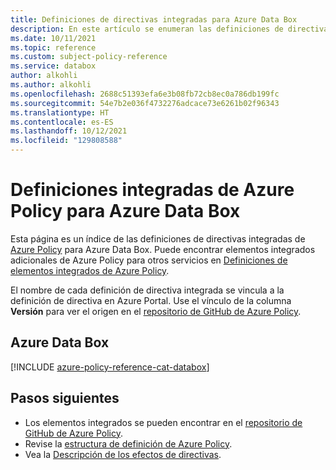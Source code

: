 ```yaml
---
title: Definiciones de directivas integradas para Azure Data Box
description: En este artículo se enumeran las definiciones de directivas integradas de Azure Policy para Azure Data Box. Estas definiciones de directivas integradas proporcionan enfoques comunes para administrar los recursos de Azure.
ms.date: 10/11/2021
ms.topic: reference
ms.custom: subject-policy-reference
ms.service: databox
author: alkohli
ms.author: alkohli
ms.openlocfilehash: 2688c51393efa6e3b08fb72cb8ec0a786db199fc
ms.sourcegitcommit: 54e7b2e036f4732276adcace73e6261b02f96343
ms.translationtype: HT
ms.contentlocale: es-ES
ms.lasthandoff: 10/12/2021
ms.locfileid: "129808588"
---
```

# <a name="azure-policy-built-in-definitions-for-azure-data-box"></a>Definiciones integradas de Azure Policy para Azure Data Box

Esta página es un índice de las definiciones de directivas integradas de [Azure Policy](../governance/policy/overview.md) para Azure Data Box. Puede encontrar elementos integrados adicionales de Azure Policy para otros servicios en [Definiciones de elementos integrados de Azure Policy](../governance/policy/samples/built-in-policies.md).

El nombre de cada definición de directiva integrada se vincula a la definición de directiva en Azure Portal. Use el vínculo de la columna **Versión** para ver el origen en el [repositorio de GitHub de Azure Policy](https://github.com/Azure/azure-policy).

## <a name="azure-data-box"></a>Azure Data Box

[!INCLUDE [azure-policy-reference-cat-databox](../../includes/policy/reference/bycat/policies-data-box.md)]

## <a name="next-steps"></a>Pasos siguientes

- Los elementos integrados se pueden encontrar en el [repositorio de GitHub de Azure Policy](https://github.com/Azure/azure-policy).
- Revise la [estructura de definición de Azure Policy](../governance/policy/concepts/definition-structure.md).
- Vea la [Descripción de los efectos de directivas](../governance/policy/concepts/effects.md).
